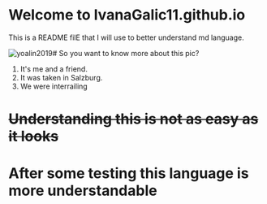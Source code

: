 # Welcome to IvanaGalic11.github.io
This is a README filE that I will use to better understand md language.

![yoalin2019](https://i2.wp.com/yoalin.org/wp-content/uploads/contest/img_20190803_181018_726.jpg)# So you want to know more about this pic?

 1. It's me and a friend.
 2. It was taken in Salzburg.
 3. We were interrailing
 

 
# ~~Understanding this is not as easy as it looks~~
# After some testing this language is more understandable

